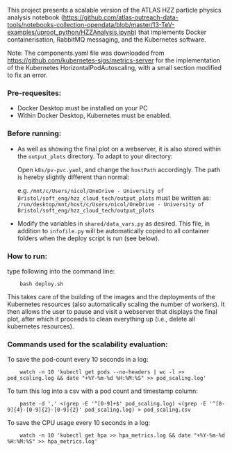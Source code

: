 
This project presents a scalable version of the ATLAS HZZ particle physics analysis notebook (https://github.com/atlas-outreach-data-tools/notebooks-collection-opendata/blob/master/13-TeV-examples/uproot_python/HZZAnalysis.ipynb) that implements Docker containerisation, RabbitMQ messaging, and the Kubernetes software. 

Note: The components.yaml file was downloaded from https://github.com/kubernetes-sigs/metrics-server for the implementation of the Kubernetes HorizontalPodAutoscaling, with a small section modified to fix an error. 


### Pre-requesites: 
- Docker Desktop must be installed on your PC
- Within Docker Desktop, Kubernetes must be enabled. 

### Before running: 
- As well as showing the final plot on a webserver, it is also stored within the `output_plots` directory. To adapt to your directory: 

    Open `k8s/pv-pvc.yaml`, and change the `hostPath` accordingly. The path is hereby slightly different than normal: 

    e.g. `/mnt/c/Users/nicol/OneDrive - University of Bristol/soft_eng/hzz_cloud_tech/output_plots` must be written as: `/run/desktop/mnt/host/c/Users/nicol/OneDrive - University of Bristol/soft_eng/hzz_cloud_tech/output_plots`

- Modify the variables in `shared/data_vars.py` as desired. This file, in addition to `infofile.py` will be automatically copied to all container folders when the deploy script is run (see below).

### How to run: 
type following into the command line: 

        bash deploy.sh

This takes care of the building of the images and the deployments of the Kubernetes resources (also automatically scaling the number of workers). It then allows the user to pause and visit a webserver that displays the final plot, after which it proceeds to clean everything up (i.e., delete all kubernetes resources).


### Commands used for the scalability evaluation:
To save the pod-count every 10 seconds in a log: 

        watch -n 10 'kubectl get pods --no-headers | wc -l >> pod_scaling.log && date "+%Y-%m-%d %H:%M:%S" >> pod_scaling.log'

To turn this log into a csv with a pod count and timestamp column: 

        paste -d ',' <(grep -E '^[0-9]+$' pod_scaling.log) <(grep -E '^[0-9]{4}-[0-9]{2}-[0-9]{2}' pod_scaling.log) > pod_scaling.csv

To save the CPU usage every 10 seconds in a log: 

        watch -n 10 'kubectl get hpa >> hpa_metrics.log && date "+%Y-%m-%d %H:%M:%S" >> hpa_metrics.log'